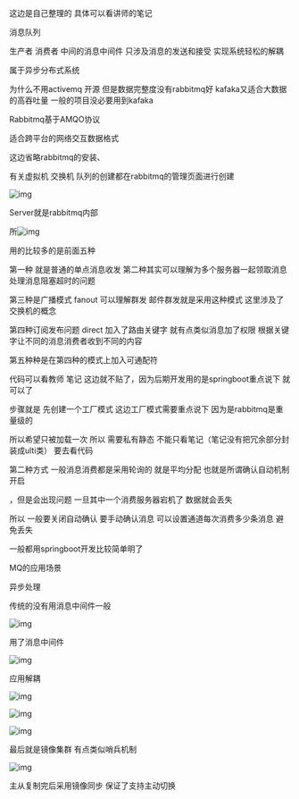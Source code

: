 这边是自己整理的 具体可以看讲师的笔记

消息队列

生产者 消费者 中间的消息中间件 只涉及消息的发送和接受 实现系统轻松的解耦

属于异步分布式系统

 

为什么不用activemq 开源 但是数据完整度没有rabbitmq好 kafaka又适合大数据的高吞吐量 一般的项目没必要用到kafaka

 

Rabbitmq基于AMQO协议

适合跨平台的网络交互数据格式

 

这边省略rabbitmq的安装、

有关虚拟机 交换机 队列的创建都在rabbitmq的管理页面进行创建

 

![img](file:///C:\Users\ADMINI~1\AppData\Local\Temp\ksohtml1948\wps1.jpg) 

 

Server就是rabbitmq内部

所![img](file:///C:\Users\ADMINI~1\AppData\Local\Temp\ksohtml1948\wps2.jpg)

 

用的比较多的是前面五种

第一种 就是普通的单点消息收发 第二种其实可以理解为多个服务器一起领取消息 处理消息阻塞超时的问题 

第三种是广播模式 fanout 可以理解群发 邮件群发就是采用这种模式 这里涉及了交换机的概念

第四种订阅发布问题 direct 加入了路由关键字 就有点类似消息加了权限 根据关键字让不同的消息消费者收到不同的内容

第五种种是在第四种的模式上加入可通配符 

 

 

代码可以看教师 笔记 这边就不贴了，因为后期开发用的是springboot重点说下 就可以了

步骤就是 先创建一个工厂模式 这边工厂模式需要重点说下 因为是rabbitmq是重量级的

所以希望只被加载一次 所以 需要私有静态  不能只看笔记（笔记没有把冗余部分封装成ulti类） 要去看代码

 

第二种方式 一般消息消费都是采用轮询的 就是平均分配 也就是所谓确认自动机制开启

，但是会出现问题 一旦其中一个消费服务器宕机了 数据就会丢失

所以 一般要关闭自动确认 要手动确认消息 可以设置通道每次消费多少条消息 避免丢失

 

一般都用springboot开发比较简单明了

MQ的应用场景

异步处理

传统的没有用消息中间件一般

![img](file:///C:\Users\ADMINI~1\AppData\Local\Temp\ksohtml1948\wps3.jpg) 

用了消息中间件

![img](file:///C:\Users\ADMINI~1\AppData\Local\Temp\ksohtml1948\wps4.jpg) 

 

应用解耦

![img](file:///C:\Users\ADMINI~1\AppData\Local\Temp\ksohtml1948\wps5.jpg) 

![img](file:///C:\Users\ADMINI~1\AppData\Local\Temp\ksohtml1948\wps6.jpg) 

 

![img](file:///C:\Users\ADMINI~1\AppData\Local\Temp\ksohtml1948\wps7.jpg) 

 

最后就是镜像集群 有点类似哨兵机制

![img](file:///C:\Users\ADMINI~1\AppData\Local\Temp\ksohtml1948\wps8.jpg) 

主从复制完后采用镜像同步 保证了支持主动切换